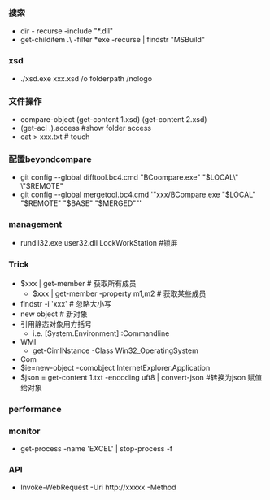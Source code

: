 ### 搜索
- dir - recurse -include "*.dll"
- get-childitem .\ -filter *exe -recurse | findstr "MSBuild"

### xsd
- ./xsd.exe xxx.xsd /o folderpath /nologo

### 文件操作
- compare-object (get-content 1.xsd) (get-content 2.xsd)
- (get-acl .).access #show folder access
- cat > xxx.txt # touch
  
### 配置beyondcompare
- git config --global difftool.bc4.cmd \"BCoompare.exe\" \"$LOCAL\" \"$REMOTE\"
- git config --global mergetool.bc4.cmd '"xxx/BCompare.exe "$LOCAL" "$REMOTE" "$BASE" "$MERGED""'

### management
- rundll32.exe user32.dll LockWorkStation #锁屏
  
### Trick
- $xxx | get-member # 获取所有成员
  - $xxx | get-member -property m1,m2 # 获取某些成员
- findstr -i 'xxx' # 忽略大小写
- new object # 新对象
- 引用静态对象用方括号
  - i.e. [System.Environment]::Commandline
- WMI
  - get-CimINstance -Class Win32_OperatingSystem
- Com
- $ie=new-object -comobject InternetExplorer.Application
- $json = get-content 1.txt -encoding uft8 | convert-json #转换为json 赋值给对象

### performance

### monitor
- get-process -name 'EXCEL' | stop-process -f
  
### API
- Invoke-WebRequest -Uri http://xxxxx -Method 
